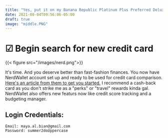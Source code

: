 ```yaml
---
title: "Yes, put it on my Banana Republic Platinum Plus Preferred Deluxe Card please"
date: 2021-08-04T09:56:06-05:00
draft: true
image: "middle.PNG"
---
```

# &#x2611; Begin search for new credit card

{{< figure src="/images/nerd.png">}}

It's time. And you deserve better than fast-fashion finances. You now have NerdWallet account set up and ready to be used for credit card comparison. [Here's an article from them to get you started.]("https://www.nerdwallet.com/article/credit-cards/how-to-pick-the-best-credit-card-for-you-4-easy-steps?trk=nw_gn_5.0") I recommend a cash-back card as you don't strike me as a "perks" or "travel" rewards kinda gal. NerdWallet also offers new featurs now like credit score tracking and a budgeting manager.

## Login Credentials:
`Email: maya.al.bian@gmail.com`    
`Password: summer2doUppercase`
